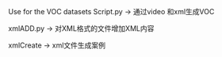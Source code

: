 Use for the VOC datasets 
Script.py ->  通过video 和xml生成VOC

xmlADD.py -> 对XML格式的文件增加XML内容

xmlCreate -> xml文件生成案例
